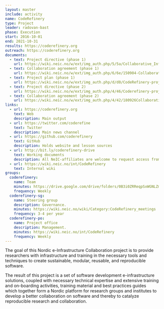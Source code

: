 ```yaml
---
layout: master
include: activity
name: CodeRefinery
type: Project
leader: radovan-bast
phase: Execution
start: 2016-10-01
end: 2021-10-31
results: https://coderefinery.org
outreach: https://coderefinery.org
documents:
  - text: Project directive (phase 1)
    url: https://wiki.neic.no/w/ext/img_auth.php/5/5a/Collaborative_Infrastructure_for_Scientific_Software_Project_directive.doc
  - text: Collaboration agreement (phase 1)
    url: https://wiki.neic.no/w/ext/img_auth.php/6/6e/150904-Collaborative_Infrastructure_for_Scientific_Software_Collaboration_Agreement.pdf
  - text: Project plan (phase 1)
    url: https://wiki.neic.no/w/ext/img_auth.php/d/d0/CodeRefinery-project-plan-v1.0.pdf
  - text: Project directive (phase 2)
    url: https://wiki.neic.no/w/ext/img_auth.php/4/46/Coderefinery-project-directive-phase-2.pdf
  - text: Collaboration agreement (phase 2)
    url: https://wiki.neic.no/w/ext/img_auth.php/4/42/180926Collaboration_Agreement_for_CodeRefinery2_clean.pdf
links:
  - url: https://coderefinery.org
    text: Web
    description: Main output
  - url: https://twitter.com/coderefine
    text: Twitter
    description: Main news channel
  - url: https://github.com/coderefinery
    text: GitHub
    description: Holds website and lesson sources
  - url: http://bit.ly/coderefinery-drive
    text: Working documents
    description: All NeIC-affiliates are welcome to request access from project lead
  - url: https://wiki.neic.no/int/CodeRefinery
    text: Internal wiki
groups:
  coderefinery:
    name: Team
    minutes: https://drive.google.com/drive/folders/0B3i0ZRReqpSxWGNLZmN4RmYzNUk
    frequency: Weekly
  coderefinery-sg:
    name: Steering group
    description: Governance.
    minutes: https://wiki.neic.no/wiki/Category:CodeRefinery_meetings
    frequency: 3-4 per year
  coderefinery-po:
    name: Project office
    description: Management.
    minutes: https://wiki.neic.no/int/CodeRefinery
    frequency: Weekly
---
```


The goal of this Nordic e-Infrastructure Collaboration project is to provide
researchers with infrastructure and training in the necessary tools and
techniques to create sustainable, modular, reusable, and reproducible software.

The result of this project is a set of software development e-infrastructure
solutions, coupled with necessary technical expertise and extensive training and
on-boarding activities, training material and best practices guides which
together form a Nordic platform for research groups and institutes to develop a
better collaboration on software and thereby to catalyze reproducible research
and collaboration.
